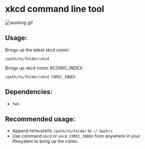 # xkcd command line tool

![working gif](https://raw.githubusercontent.com/anirudhajith/xkcd-cli/master//xkcd.gif)

## Usage:

Brings up the latest xkcd comic:

```/path/to/folder/xkcd```

Brings up xkcd comic #COMIC_INDEX:

```/path/to/folder/xkcd COMIC_INDEX```

## Dependencies: 
* `feh`

## Recommended usage:
* Append `PATH=$PATH:/path/to/folder` to `~/.bashrc`
* Use command `xkcd` or `xkcd COMIC_INDEX` from anywhere in your filesystem to bring up the comic.